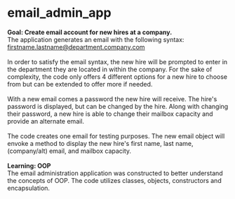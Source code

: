 # email_admin_app
**Goal: Create email account for new hires at a company.**
<br>
The application generates an email with the following syntax: firstname.lastname@department.company.com
<br>
<br>
In order to satisfy the email syntax, the new hire will be prompted to enter in the department they are located in within the company. For the sake of complexity, the code only offers 4 different options for a new hire to choose from but can be extended to offer more if needed. 
<br>
<br>
With a new email comes a password the new hire will receive. The hire's password is displayed, but can be changed by the hire. Along with changing their password, a new hire is able to change their mailbox capacity and provide an alternate email. 
<br>
<br>
The code creates one email for testing purposes. The new email object will envoke a method to display the new hire's first name, last name, (company/alt) email, and mailbox capacity. 
<br><br>
**Learning: OOP**
<br>
The email administration application was constructed to better understand the concepts of OOP. The code utilizes classes, objects, constructors and encapsulation.  
